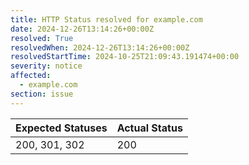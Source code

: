 ```yaml
---
title: HTTP Status resolved for example.com
date: 2024-12-26T13:14:26+00:00Z
resolved: True
resolvedWhen: 2024-12-26T13:14:26+00:00Z
resolvedStartTime: 2024-10-25T21:09:43.191474+00:00
severity: notice
affected:
  - example.com
section: issue
---
```


| Expected Statuses | Actual Status  |
|-------------------|----------------|
| 200, 301, 302 | 200 |
